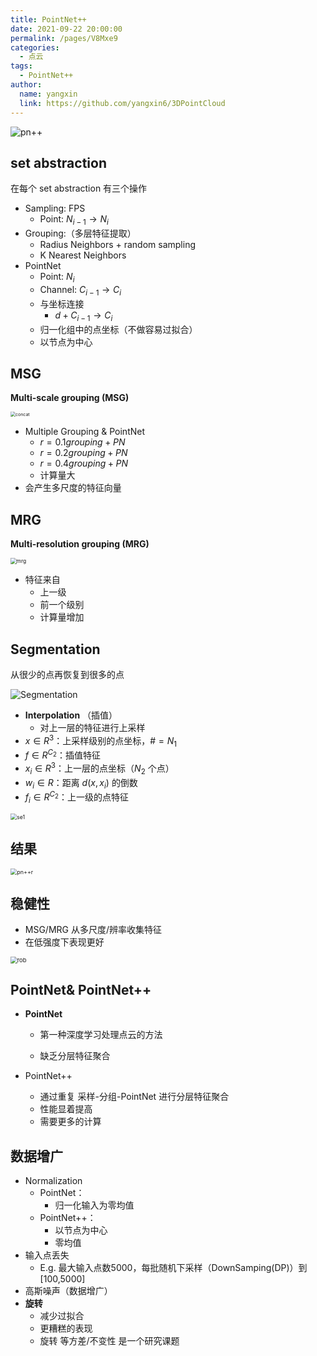 ```yaml
---
title: PointNet++
date: 2021-09-22 20:00:00
permalink: /pages/V8Mxe9
categories: 
  - 点云
tags: 
  - PointNet++
author: 
  name: yangxin
  link: https://github.com/yangxin6/3DPointCloud
---
```


![pn++](https://cdn.jsdelivr.net/gh/yangxin6/img-hosting@master/images/pn++.6dujc4b2ccc0.jpg)

## set abstraction

在每个 set abstraction 有三个操作

- Sampling: FPS
  - Point: $N_{i-1} \rightarrow N_i$
- Grouping:（多层特征提取）
  - Radius Neighbors + random sampling
  - K Nearest Neighbors
- PointNet
  - Point: $N_i$
  - Channel: $C_{i-1} \rightarrow C_i$
  - 与坐标连接
    - $d + C_{i-1} \rightarrow C_i$
  - 归一化组中的点坐标（不做容易过拟合）
  - 以节点为中心



##  MSG

**Multi-scale grouping (MSG)**

<img src="https://cdn.jsdelivr.net/gh/yangxin6/img-hosting@master/images/concat.dix529e3zbc.jpg" alt="concat" style="zoom:50%;" />

- Multiple Grouping & PointNet
  - $r=0.1grouping + PN$
  - $r=0.2grouping + PN$
  - $r=0.4grouping + PN$
  - 计算量大
- 会产生多尺度的特征向量



## MRG

**Multi-resolution grouping (MRG)**

<img src="https://cdn.jsdelivr.net/gh/yangxin6/img-hosting@master/images/mrg.43v6dh9cjui0.png" alt="mrg" style="zoom:60%;" />

- 特征来自
  - 上一级
  - 前一个级别
  - 计算量增加



## Segmentation

从很少的点再恢复到很多的点

![Segmentation](https://cdn.jsdelivr.net/gh/yangxin6/img-hosting@master/images/Segmentation.1kfx3d4yngzk.png)



- **Interpolation** （插值）
  - 对上一层的特征进行上采样
- $x \in R^3$：上采样级别的点坐标，$\# = N_1$
-  $f \in R^{C_2}$：插值特征
- $x_i\in R^3$：上一层的点坐标（$N_2$ 个点） 
- $w_i\in R$：距离 $d(x,x_i)$ 的倒数
- $f_i \in R^{C_2}$：上一级的点特征

<img src="https://cdn.jsdelivr.net/gh/yangxin6/img-hosting@master/images/se1.1qafo5jnk3nk.jpg" alt="se1" style="zoom:63%;" /> 



## 结果

<img src="https://cdn.jsdelivr.net/gh/yangxin6/img-hosting@master/images/pn++r.mul1c29dk2o.jpg" alt="pn++r" style="zoom:64%;" />

## 稳健性

- MSG/MRG 从多尺度/辨率收集特征 
- 在低强度下表现更好

<img src="https://cdn.jsdelivr.net/gh/yangxin6/img-hosting@master/images/rob.6rx8dty6ax80.png" alt="rob" style="zoom:67%;" />



## PointNet& PointNet++

- **PointNet**

  - 第一种深度学习处理点云的方法

  - 缺乏分层特征聚合

    

- PointNet++

  - 通过重复 采样-分组-PointNet 进行分层特征聚合
  - 性能显着提高
  - 需要更多的计算



## 数据增广

- Normalization
  - PointNet：
    - 归一化输入为零均值
  - PointNet++：
    - 以节点为中心
    - 零均值
- 输入点丢失
  - E.g. 最大输入点数5000，每批随机下采样（DownSamping(DP)）到 [100,5000]
- 高斯噪声（数据增广）
- **旋转**
  - 减少过拟合
  - 更糟糕的表现
  - 旋转 等方差/不变性 是一个研究课题

